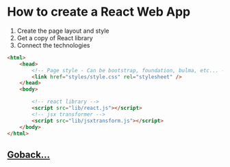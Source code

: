 # How to create a React Web App

1. Create the page layout and style
2. Get a copy of React library
3. Connect the technologies

```html
<html>
    <head>
        <!-- Page style - Can be bootstrap, foundation, bulma, etc... -->
        <link href="styles/style.css" rel="stylesheet" />        
    </head>
    <body>

        <!-- react library -->
        <script src="lib/react.js"></script>
        <!-- jsx transformer -->
        <script src="lib/jsxtransform.js"></script>
    </body>
</html>
```

## [Goback...](./index.md)